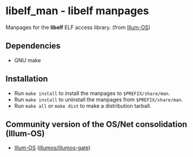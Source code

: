# libelf_man - libelf manpages

Manpages for the **libelf** ELF access library. (from [Illum-OS](http://www.illumos.org/projects/illumos-gate))

## Dependencies

* GNU make

## Installation

* Run `make install` to install the manpages to `$PREFIX/share/man`.
* Run `make install` to uninstall the manpages from `$PREFIX/share/man`.
* Run `make all` or `make dist` to make a distribution tarball.

## Community version of the OS/Net consolidation (Illum-OS)

* [Illum-OS](http://www.illumos.org/projects/illumos-gate) ([illumos/illumos-gate](https://github.com/illumos/illumos-gate))
